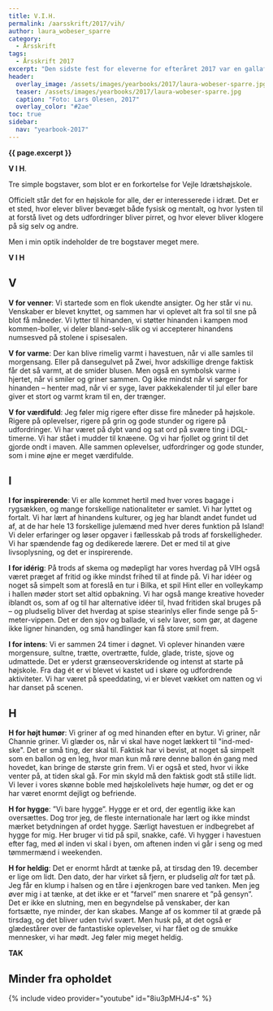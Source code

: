```yaml
---
title: V.I.H.
permalink: /aarsskrift/2017/vih/
author: laura_wobeser_sparre
category:
  - Årsskrift
tags:
  - Årsskrift 2017
excerpt: "Den sidste fest for eleverne for efteråret 2017 var en gallafest. Højskoleelev, Laura Wobeser Sparre, holdt tale, hvor hun satte ord på, hvad V.I.H. står for."
header:
  overlay_image: /assets/images/yearbooks/2017/laura-wobeser-sparre.jpg
  teaser: /assets/images/yearbooks/2017/laura-wobeser-sparre.jpg
  caption: "Foto: Lars Olesen, 2017"
  overlay_color: "#2ae"
toc: true
sidebar:
  nav: "yearbook-2017"
---
```


**{{ page.excerpt }}**

**V I H**.

Tre simple bogstaver, som blot er en forkortelse for Vejle Idrætshøjskole.

Officielt står det for en højskole for alle, der er interesserede i idræt. Det er et sted, hvor elever bliver bevæget både fysisk og mentalt, og hvor lysten til at forstå livet og dets udfordringer bliver pirret, og hvor elever bliver klogere på sig selv og andre.

Men i min optik indeholder de tre bogstaver meget mere.

**V I H**

## V

**V for venner**: Vi startede som en flok ukendte ansigter. Og her står vi nu. Venskaber er blevet knyttet, og sammen har vi oplevet alt fra sol til sne på blot få måneder. Vi lytter til hinanden, vi støtter hinanden i kampen mod kommen-boller, vi deler bland-selv-slik og vi accepterer hinandens numsesved på stolene i spisesalen.

**V for varme**: Der kan blive rimelig varmt i havestuen, når vi alle samles til morgensang. Eller på dansegulvet på Zwei, hvor adskillige drenge faktisk får det så varmt, at de smider blusen. Men også en symbolsk varme i hjertet, når vi smiler og griner sammen. Og ikke mindst når vi sørger for hinanden – henter mad, når vi er syge, laver pakkekalender til jul eller bare giver et stort og varmt kram til en, der trænger. 

**V for værdifuld**: Jeg føler mig rigere efter disse fire måneder på højskole. Rigere på oplevelser, rigere på grin og gode stunder og rigere på udfordringer. Vi har været på dybt vand og sat ord på svære ting i DGL-timerne. Vi har stået i mudder til knæene. Og vi har fjollet og grint til det gjorde ondt i maven. Alle sammen oplevelser, udfordringer og gode stunder, som i mine øjne er meget værdifulde.

## I

**I for inspirerende**: Vi er alle kommet hertil med hver vores bagage i rygsækken, og mange forskellige nationaliteter er samlet. Vi har lyttet og fortalt. Vi har lært af hinandens kulturer, og jeg har blandt andet fundet ud af, at de har hele 13 forskellige julemænd med hver deres funktion på Island! Vi deler erfaringer og løser opgaver i fællesskab på trods af forskelligheder. Vi har spændende fag og dedikerede lærere. Det er med til at give livsoplysning, og det er inspirerende.  

**I for idérig**: På trods af skema og mødepligt har vores hverdag på VIH også været præget af fritid og ikke mindst frihed til at finde på. Vi har idéer og noget så simpelt som at foreslå en tur i Bilka, et spil Hint eller en volleykamp i hallen møder stort set altid opbakning. Vi har også mange kreative hoveder iblandt os, som af og til har alternative idéer til, hvad fritiden skal bruges på – og pludselig bliver det hverdag at spise stearinlys eller finde senge på 5-meter-vippen. Det er den sjov og ballade, vi selv laver, som gør, at dagene ikke ligner hinanden, og små handlinger kan få store smil frem.

**I for intens**: Vi er sammen 24 timer i døgnet. Vi oplever hinanden være morgensure, sultne, trætte, overtrætte, fulde, glade, triste, sjove og udmattede. Det er yderst grænseoverskridende og intenst at starte på højskole. Fra dag ét er vi blevet vi kastet ud i skøre og udfordrende aktiviteter. Vi har været på speeddating, vi er blevet vækket om natten og vi har danset på scenen. 

## H

**H for højt humør**: Vi griner af og med hinanden efter en bytur. Vi griner, når Channie griner. Vi glæder os, når vi skal have noget lækkert til "ind-med-ske". Det er små ting, der skal til. Faktisk har vi bevist, at noget så simpelt som en ballon og en leg, hvor man kun må røre denne ballon én gang med hovedet, kan bringe de største grin frem.
Vi er også et sted, hvor vi ikke venter på, at tiden skal gå. For min skyld må den faktisk godt stå stille lidt. Vi lever i vores skønne boble med højskolelivets høje humør, og det er og har været enormt dejligt og befriende.

**H for hygge**: ”Vi bare hygge”. Hygge er et ord, der egentlig ikke kan oversættes. Dog tror jeg, de fleste internationale har lært og ikke mindst mærket betydningen af ordet hygge. Særligt havestuen er indbegrebet af hygge for mig. Her bruger vi tid på spil, snakke, café. Vi hygger i havestuen efter fag, med øl inden vi skal i byen, om aftenen inden vi går i seng og med tømmermænd i weekenden.

**H for heldig**: Det er enormt hårdt at tænke på, at tirsdag den 19. december er lige om lidt. Den dato, der har virket så fjern, er pludselig _alt_ for tæt på. Jeg får en klump i halsen og en tåre i øjenkrogen bare ved tanken. Men jeg øver mig i at tænke, at det ikke er et ”farvel” men snarere et ”på gensyn”. Det er ikke en slutning, men en begyndelse på venskaber, der kan fortsætte, nye minder, der kan skabes. Mange af os kommer til at græde på tirsdag, og det bliver uden tvivl svært. Men husk på, at det også er glædestårer over de fantastiske oplevelser, vi har fået og de smukke mennesker, vi har mødt. Jeg føler mig meget heldig.

**TAK**

## Minder fra opholdet

{% include video provider="youtube" id="8iu3pMHJ4-s" %}
